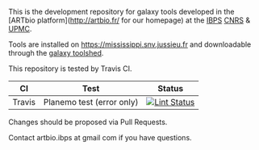 This is the development repository for galaxy tools developed in the [ARTbio platform](http://artbio.fr/ for our homepage) at the [IBPS](http://www.ibps.upmc.fr/en) [CNRS](http://www.cnrs.fr/en/research/Institutes.htm) & [UPMC](http://www.upmc.fr/en/index.html).

Tools are installed on https://mississippi.snv.jussieu.fr and downloadable through the [galaxy toolshed](toolshed.g2.bx.psu.edu).

This repository is tested by Travis CI.

CI      | Test                            |  Status
------- |-------------------------------- | -------
Travis  | Planemo test (error only)       | [![Lint Status](https://travis-ci.org/ARTbio/tools-artbio.svg?branch=master)](https://travis-ci.org/ARTbio/tools-artbio)

Changes should be proposed via Pull Requests.

Contact artbio.ibps at gmail com if you have questions.
